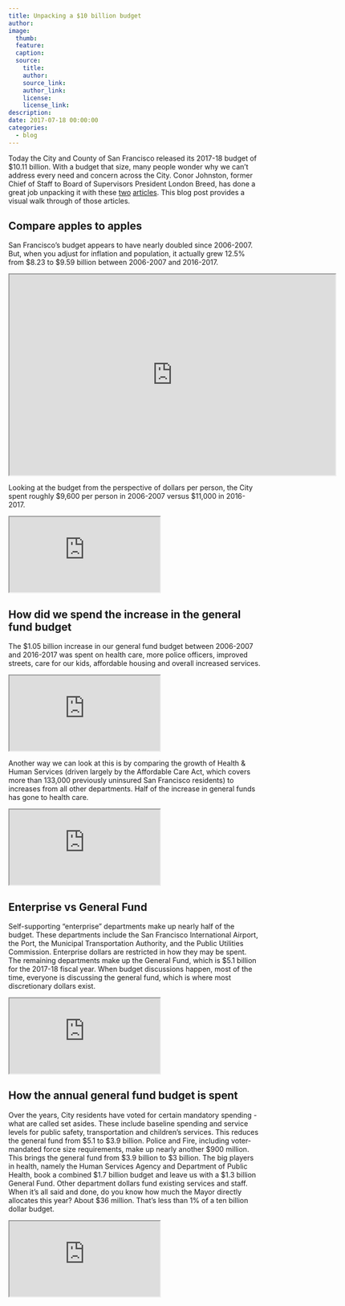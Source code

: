 ```yaml
---
title: Unpacking a $10 billion budget
author:
image:
  thumb:
  feature:
  caption:
  source:
    title:
    author:
    source_link:
    author_link:
    license:
    license_link:
description:
date: 2017-07-18 00:00:00
categories:
  - blog
---
```



Today the City and County of San Francisco released its 2017-18 budget of $10.11 billion. With a budget that size, many people wonder why we can’t address every need and concern across the City. Conor Johnston, former Chief of Staff to Board of Supervisors President London Breed, has done a great job unpacking it with these [two](http://www.sfexaminer.com/where-did-all-our-money-go/) [articles](http://www.sfexaminer.com/san-franciscos-9-billion-question/). This blog post provides a visual walk through of those articles.

## Compare apples to apples

San Francisco’s budget appears to have nearly doubled since 2006-2007. But, when you adjust for inflation and population, it actually grew 12.5% from $8.23 to $9.59 billion between 2006-2007 and 2016-2017.

<iframe src="https://docs.google.com/spreadsheets/d/e/2PACX-1vTBbqmVbh-BhYw7KJBhX0byaZalQF4bE60n6vLk4Fo3f9lgBXWVmtu4cPQ8XyNidwmQlWVuIp2MFRrD/pubchart?oid=925764915&amp;format=interactive"  width=650 height=400></iframe>

Looking at the budget from the perspective of dollars per person, the City spent roughly $9,600 per person in 2006-2007 versus $11,000 in 2016-2017.

<iframe src="https://docs.google.com/spreadsheets/d/e/2PACX-1vTBbqmVbh-BhYw7KJBhX0byaZalQF4bE60n6vLk4Fo3f9lgBXWVmtu4cPQ8XyNidwmQlWVuIp2MFRrD/pubchart?oid=793722034&amp;format=interactive"></iframe>

## How did we spend the increase in the general fund budget

The $1.05 billion increase in our general fund budget between 2006-2007 and 2016-2017 was spent on health care, more police officers, improved streets, care for our kids, affordable housing and overall increased services.

<iframe src="https://docs.google.com/spreadsheets/d/e/2PACX-1vTBbqmVbh-BhYw7KJBhX0byaZalQF4bE60n6vLk4Fo3f9lgBXWVmtu4cPQ8XyNidwmQlWVuIp2MFRrD/pubchart?oid=574617959&amp;format=interactive"></iframe>

Another way we can look at this is by comparing the growth of Health & Human Services (driven largely by the Affordable Care Act, which covers more than 133,000 previously uninsured San Francisco residents) to increases from all other departments. Half of the increase in general funds has gone to health care.

<iframe src="https://docs.google.com/spreadsheets/d/e/2PACX-1vTBbqmVbh-BhYw7KJBhX0byaZalQF4bE60n6vLk4Fo3f9lgBXWVmtu4cPQ8XyNidwmQlWVuIp2MFRrD/pubchart?oid=1984662871&amp;format=interactive"></iframe>

## Enterprise vs General Fund

Self-supporting “enterprise” departments make up nearly half of the budget. These departments include the San Francisco International Airport, the Port, the Municipal Transportation Authority, and the Public Utilities Commission. Enterprise dollars are restricted in how they may be spent. The remaining departments make up the General Fund, which is $5.1 billion for the 2017-18 fiscal year. When budget discussions happen, most of the time, everyone is discussing the general fund, which is where most discretionary dollars exist.

<iframe src="https://docs.google.com/spreadsheets/d/e/2PACX-1vTBbqmVbh-BhYw7KJBhX0byaZalQF4bE60n6vLk4Fo3f9lgBXWVmtu4cPQ8XyNidwmQlWVuIp2MFRrD/pubchart?oid=390423373&amp;format=interactive"></iframe>

## How the annual general fund budget is spent

Over the years, City residents have voted for certain mandatory spending - what are called set asides. These include baseline spending and service levels for public safety, transportation and children’s services. This reduces the general fund from $5.1 to $3.9 billion. Police and Fire, including voter-mandated force size requirements, make up nearly another $900 million. This brings the general fund from $3.9 billion to $3 billion. The big players in health, namely the Human Services Agency and Department of Public Health, book a combined $1.7 billion budget and leave us with a $1.3 billion General Fund. Other department dollars fund existing services and staff. When it’s all said and done, do you know how much the Mayor directly allocates this year? About $36 million. That’s less than 1% of a ten billion dollar budget.

<iframe src="https://docs.google.com/spreadsheets/d/e/2PACX-1vTBbqmVbh-BhYw7KJBhX0byaZalQF4bE60n6vLk4Fo3f9lgBXWVmtu4cPQ8XyNidwmQlWVuIp2MFRrD/pubchart?oid=900396086&amp;format=interactive"></iframe>
